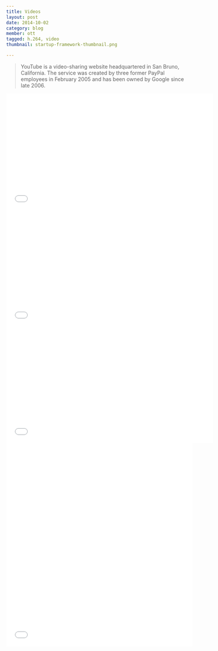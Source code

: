 ```yaml
---
title: Videos
layout: post
date: 2014-10-02
category: blog
member: ott
tagged: h.264, video
thumbnail: startup-framework-thumbnail.png

---
```


>YouTube is a video-sharing website headquartered in San Bruno, California. The service was created by three former PayPal employees in February 2005 and has been owned by Google since late 2006.


<iframe width="560" height="315" src="//www.youtube.com/embed/FtqNwcmRTXk?showinfo=0" frameborder="0" allowfullscreen></iframe>
<iframe width="560" height="315" src="//www.youtube.com/embed/cKc7jTwqyS8?list=FL7hnjGEx3UHvvetaagMcCFA&amp;showinfo=0" frameborder="0" allowfullscreen></iframe>
<iframe width="560" height="315" src="//www.youtube.com/embed/wlFcH6asu1k?rel=0&amp;showinfo=0" frameborder="0" allowfullscreen></iframe>


<iframe class="imgur-album" width="100%" height="550" frameborder="0" src="//imgur.com/a/iCAe0/embed"></iframe>
